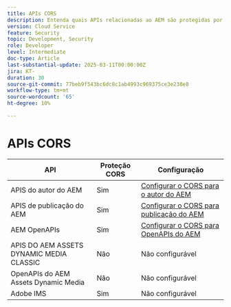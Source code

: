 ```yaml
---
title: APIs CORS
description: Entenda quais APIs relacionadas ao AEM são protegidas por CORs.
version: Cloud Service
feature: Security
topic: Development, Security
role: Developer
level: Intermediate
doc-type: Article
last-substantial-update: 2025-03-11T00:00:00Z
jira: KT-
duration: 30
source-git-commit: 77beb9f543bc6dc8c1ab4993c969375ce3e238e8
workflow-type: tm+mt
source-wordcount: '65'
ht-degree: 10%

---
```


# APIs CORS



| API | Proteção CORS | Configuração |
| --- | --- | --- |
| APIS do autor do AEM | Sim | [Configurar o CORS para o autor do AEM](#configure-cors-for-aem-author) |
| APIS de publicação do AEM | Sim | [Configurar o CORS para publicação do AEM](#configure-cors-for-aem-publish) |
| AEM OpenAPIs | Sim | [Configurar o CORS para OpenAPIs do AEM](#configure-cors-for-aem-openapis) |
| APIS DO AEM ASSETS DYNAMIC MEDIA CLASSIC | Não | Não configurável |
| OpenAPIs do AEM Assets Dynamic Media | Não | Não configurável |
| Adobe IMS | Sim | Não configurável |
